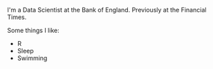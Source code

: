 I'm a Data Scientist at the Bank of England. Previously at the Financial Times.

Some things I like:

- R
- Sleep
- Swimming
